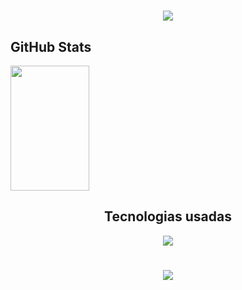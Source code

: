 <h1 align="center" >
<img src="https://readme-typing-svg.herokuapp.com/?font=Righteous&size=35&center=true&vCenter=true&width=500&height=70&duration=4000&lines=Ol%C3%A1!;Me+chamo+Eduardo!;" /></h1>

<h2>GitHub Stats</h2>

<a href="https://github.com/eduhsantiago/github-readme-stats">
  <img width= 50% height=200 src= "https://github-readme-stats.vercel.app/api?username=eduhsantiago&show_icons=true&theme=merko" />
</a>


<h2 align="center">Tecnologias usadas</h2>
<div align="center" >
  <img src="https://skillicons.dev/icons?i=react,html,php,css,vscode,github,figma,git" />
</div>
<h1 align="center">
<img src="https://readme-typing-svg.herokuapp.com/?font=Righteous&size=35&center=true&vCenter=true&width=500&height=70&duration=4000&lines=obrigado+pela+atenção!;" />
</h1>

